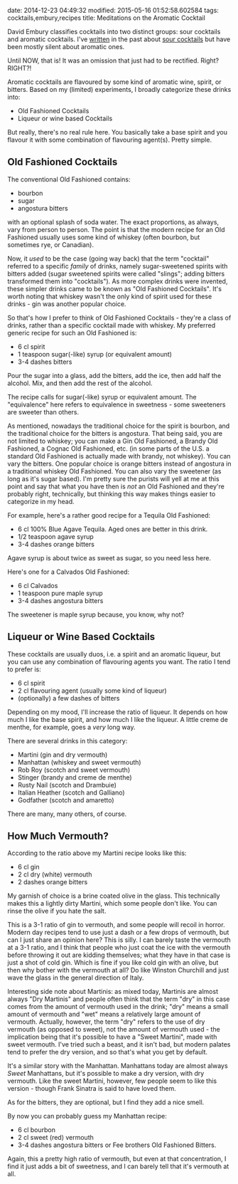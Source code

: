 date: 2014-12-23 04:49:32
modified: 2015-05-16 01:52:58.602584
tags: cocktails,embury,recipes
title: Meditations on the Aromatic Cocktail

David Embury classifies cocktails into two distinct groups: sour cocktails
and aromatic cocktails. I've [written][1] in the past about
[sour cocktails][2] but have been mostly silent about aromatic ones.

Until NOW, that is! It was an omission that just had to be rectified.
Right? RIGHT?!

Aromatic cocktails are flavoured by some kind of aromatic wine, spirit, or
bitters. Based on my (limited) experiments, I broadly categorize these
drinks into:

 * Old Fashioned Cocktails
 * Liqueur or wine based Cocktails

But really, there's no real rule here.  You basically take a base spirit and
you flavour it with some combination of flavouring agent(s). Pretty simple.

## Old Fashioned Cocktails

The conventional Old Fashioned contains:
 
 * bourbon
 * sugar
 * angostura bitters

with an optional splash of soda water.  The exact proportions, as always,
vary from person to person.  The point is that the modern recipe for an Old
Fashioned usually uses some kind of whiskey (often bourbon, but sometimes
rye, or Canadian).

Now, it *used* to be the case (going way back) that the term "cocktail"
referred to a specific *family* of drinks, namely sugar-sweetened spirits
with bitters added (sugar sweetened spirits were called "slings"; adding
bitters transformed them into "cocktails").  As more complex drinks were
invented, these simpler drinks came to be known as "Old Fashioned
Cocktails".  It's worth noting that whiskey wasn't the only kind of spirit
used for these drinks - gin was another popular choice.

So that's how I prefer to think of Old Fashioned Cocktails - they're a class
of drinks, rather than a specific cocktail made with whiskey.  My preferred
generic recipe for such an Old Fashioned is:

 * 6 cl spirit
 * 1 teaspoon sugar(-like) syrup (or equivalent amount)
 * 3-4 dashes bitters

Pour the sugar into a glass, add the bitters, add the ice, then add half the
alcohol. Mix, and then add the rest of the alcohol.

The recipe calls for sugar(-like) syrup or equivalent amount.  The
"equivalence" here refers to equivalence in sweetness - some sweeteners are
sweeter than others.

As mentioned, nowadays the traditional choice for the spirit is bourbon, and
the traditional choice for the bitters is angostura.  That being said, you
are not limited to whiskey; you can make a Gin Old Fashioned, a Brandy Old
Fashioned, a Cognac Old Fashioned, etc. (in some parts of the U.S. a
standard Old Fashioned is actually made with brandy, not whiskey).  You can
vary the bitters.  One popular choice is orange bitters instead of angostura
in a traditional whiskey Old Fashioned.  You can also vary the sweetener (as
long as it's sugar based).  I'm pretty sure the purists will yell at me at
this point and say that what you have then is *not* an Old Fashioned and
they're probably right, technically, but thinking this way makes things
easier to categorize in my head.

For example, here's a rather good recipe for a Tequila Old Fashioned:

 * 6 cl 100% Blue Agave Tequila.  Aged ones are better in this drink.
 * 1/2 teaspoon agave syrup
 * 3-4 dashes orange bitters

Agave syrup is about twice as sweet as sugar, so you need less here.

Here's one for a Calvados Old Fashioned:

 * 6 cl Calvados
 * 1 teaspoon pure maple syrup
 * 3-4 dashes angostura bitters

The sweetener is maple syrup because, you know, why not?

## Liqueur or Wine Based Cocktails

These cocktails are usually duos, i.e. a spirit and an aromatic liqueur, but
you can use any combination of flavouring agents you want.  The ratio I tend
to prefer is:

 * 6 cl spirit
 * 2 cl flavouring agent (usually some kind of liqueur)
 * (optionally) a few dashes of bitters

Depending on my mood, I'll increase the ratio of liqueur.  It depends on how
much I like the base spirit, and how much I like the liqueur.  A little
creme de menthe, for example, goes a *very* long way.

There are several drinks in this category:

 * Martini (gin and dry vermouth)
 * Manhattan (whiskey and sweet vermouth)
 * Rob Roy (scotch and sweet vermouth)
 * Stinger (brandy and creme de menthe)
 * Rusty Nail (scotch and Drambuie)
 * Italian Heather (scotch and Galliano)
 * Godfather (scotch and amaretto)

There are many, many others, of course.

## How Much Vermouth?

According to the ratio above my Martini recipe looks like this:

 * 6 cl gin
 * 2 cl dry (white) vermouth
 * 2 dashes orange bitters

My garnish of choice is a brine coated olive in the glass.  This technically
makes this a lightly dirty Martini, which some people don't like.  You can
rinse the olive if you hate the salt.

This is a 3-1 ratio of gin to vermouth, and some people will recoil in
horror.  Modern day recipes tend to use just a dash or a few drops of
vermouth, but can I just share an opinion here?  This is silly.  I can
barely taste the vermouth at a 3-1 ratio, and I think that people who just
coat the ice with the vermouth before throwing it out are kidding
themselves; what they have in that case is just a shot of cold gin.  Which
is fine if you like cold gin with an olive, but then why bother with the
vermouth at all?  Do like Winston Churchill and just wave the glass in the
general direction of Italy.

Interesting side note about Martinis: as mixed today, Martinis are almost
always "Dry Martinis" and people often think that the term "dry" in this
case comes from the amount of vermouth used in the drink; "dry" means a
small amount of vermouth and "wet" means a relatively large amount of
vermouth. Actually, however, the term "dry" refers to the use of dry vermouth
(as opposed to sweet), not the amount of vermouth used - the implication
being that it's possible to have a "Sweet Martini", made with sweet
vermouth. I've tried such a beast, and it isn't bad, but modern palates tend
to prefer the dry version, and so that's what you get by default.

It's a similar story with the Manhattan. Manhattans today are almost always
*Sweet* Manhattans, but it's possible to make a dry version, with dry
vermouth. Like the sweet Martini, however, few people seem to like this
version - though Frank Sinatra is said to have loved them.

As for the bitters, they are optional, but I find they add a nice smell.

By now you can probably guess my Manhattan recipe:

 * 6 cl bourbon
 * 2 cl sweet (red) vermouth
 * 3-4 dashes angostura bitters or Fee brothers Old Fashioned Bitters.

Again, this a pretty high ratio of vermouth, but even at that concentration, I
find it just adds a bit of sweetness, and I can barely tell that it's
vermouth at all.

[1]: /blog/2012/09/13/embury-sours
[2]: /blog/2014/12/21/more-sour-cocktails
[3]: http://en.wikipedia.org/wiki/The_Fine_Art_of_Mixing_Drinks
